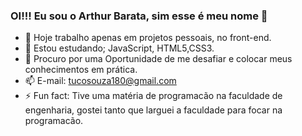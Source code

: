 ### OI!!! Eu sou o Arthur Barata, sim esse é meu nome 👋


- 🔭 Hoje trabalho apenas em projetos pessoais, no front-end.
- 🌱 Estou estudando; JavaScript, HTML5,CSS3.
- 👯 Procuro por uma Oportunidade de me desafiar e colocar meus conhecimentos em prática.
- 📫 E-mail: tucosouza180@gmail.com
- ⚡ Fun fact: Tive uma matéria de programacão na faculdade de engenharia, gostei tanto que larguei a faculdade para focar na programacão.

